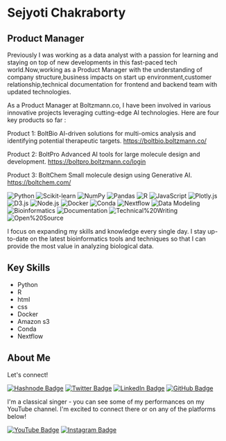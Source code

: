 # Sejyoti Chakraborty

## Product Manager

Previously I was working as a data analyst with a passion for learning and staying on top of new developments in this fast-paced tech world.Now,working as a Product Manager with the understanding of company structure,business impacts on start up environment,customer relationship,technical documentation for frontend and backend team with updated technologies.

As a Product Manager at Boltzmann.co, I have been involved in various innovative projects leveraging cutting-edge AI technologies. Here are four key products so far : 

Product 1: BoltBio
AI-driven solutions for multi-omics analysis and identifying potential therapeutic targets.
https://boltbio.boltzmann.co/

Product 2: BoltPro
Advanced AI tools for large molecule design and development.
https://boltpro.boltzmann.co/login

Product 3: BoltChem
Small molecule design using Generative AI.
https://boltchem.com/

![Python](https://img.shields.io/badge/-Python-3776AB?style=flat&logo=python&logoColor=white)
![Scikit-learn](https://img.shields.io/badge/-Scikit--learn-F7931E?style=flat&logo=scikit-learn&logoColor=white)
![NumPy](https://img.shields.io/badge/-NumPy-013243?style=flat&logo=numpy&logoColor=white)
![Pandas](https://img.shields.io/badge/-Pandas-150458?style=flat&logo=pandas&logoColor=white)
![R](https://img.shields.io/badge/-R-276DC3?style=flat&logo=r&logoColor=white)
![JavaScript](https://img.shields.io/badge/-JavaScript-F7DF1E?style=flat&logo=javascript&logoColor=white) 
![Plotly.js](https://img.shields.io/badge/-Plotly.js-3F4F75?style=flat&logo=plotly&logoColor=white)
![D3.js](https://img.shields.io/badge/-D3.js-F9A03C?style=flat&logo=d3.js&logoColor=white)
![Node.js](https://img.shields.io/badge/-Node.js-339933?style=flat&logo=node.js&logoColor=white)
![Docker](https://img.shields.io/badge/-Docker-2496ED?style=flat&logo=docker&logoColor=white)
![Conda](https://img.shields.io/badge/-Conda-4B8BBE?style=flat&logo=conda-forge&logoColor=white)
![Nextflow](https://img.shields.io/badge/-Nextflow-E8831D?style=flat&logo=nextflow&logoColor=white)
![Data Modeling](https://img.shields.io/badge/-Data%20Modeling-0C5176?style=flat)
![Bioinformatics](https://img.shields.io/badge/-Bioinformatics-41A043?style=flat)
![Documentation](https://img.shields.io/badge/-Documentation-0C5176?style=flat)
![Technical%20Writing](https://img.shields.io/badge/-Technical%20Writing-0C5176?style=flat)
![Open%20Source](https://img.shields.io/badge/-Open%20Source-26D198?style=flat)

I focus on expanding my skills and knowledge every single day. I stay up-to-date on the latest bioinformatics tools and techniques so that I can provide the most value in analyzing biological data.

## Key Skills
- Python
- R
- html
- css
- Docker
- Amazon s3
- Conda
- Nextflow

## About Me 
Let's connect!

[![Hashnode Badge](https://img.shields.io/badge/-hashnode-%23323330?style=for-the-badge&logo=hashnode&logoColor=white)](https://hashnode.com/@sejyotiarna)
[![Twitter Badge](https://img.shields.io/twitter/follow/Sejyotiarna?color=blue&label=%40Sejyotiarna&logo=twitter&logoColor=white&style=for-the-badge)](https://twitter.com/Sejyotiarna)
[![LinkedIn Badge](https://img.shields.io/badge/-LinkedIn-%230077B5?style=for-the-badge&logo=linkedin&logoColor=white)](https://www.linkedin.com/in/sejyoti-chakraborty-2124b519b/)
[![GitHub Badge](https://img.shields.io/badge/-GitHub-black?style=for-the-badge&logo=github&logoColor=white)](https://github.com/sejyoti)

I'm a classical singer - you can see some of my performances on my YouTube channel. I'm excited to connect there or on any of the platforms below!

[![YouTube Badge](https://img.shields.io/badge/-YouTube-%23FF0000?style=for-the-badge&logo=youtube&logoColor=white)](https://www.youtube.com/@sejyotiarna/about)
[![Instagram Badge](https://img.shields.io/badge/-Instagram-%23E4405F?style=for-the-badge&logo=instagram&logoColor=white)](https://www.instagram.com/sejyotiarna/)

